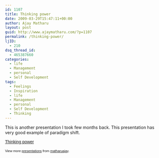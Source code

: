 ```yaml
---
id: 1107
title: Thinking power
date: 2009-03-29T15:47:11+00:00
author: Ajay Matharu
layout: post
guid: http://www.ajaymatharu.com/?p=1107
permalink: /thinking-power/
ljID:
  - 210
dsq_thread_id:
  - 465387660
categories:
  - life
  - Management
  - personal
  - Self Development
tags:
  - Feelings
  - Inspiration
  - life
  - Management
  - personal
  - Self Development
  - Thinking
---
```

This is another presentation I took few months back. This presentation has very good example of paradigm shift.

<div id="__ss_1204348" style="width: 425px; text-align: left;">
  <a style="font:14px Helvetica,Arial,Sans-serif;display:block;margin:12px 0 3px 0;text-decoration:underline;" title="Thinking power" href="http://www.slideshare.net/matharuajay/thinking-power?type=powerpoint">Thinking power</a></p> 
  
  <div style="font-size: 11px; font-family: tahoma,arial; height: 26px; padding-top: 2px;">
    View more <a style="text-decoration:underline;" href="http://www.slideshare.net/">presentations</a> from <a style="text-decoration:underline;" href="http://www.slideshare.net/matharuajay">matharuajay</a>.
  </div>
</div>